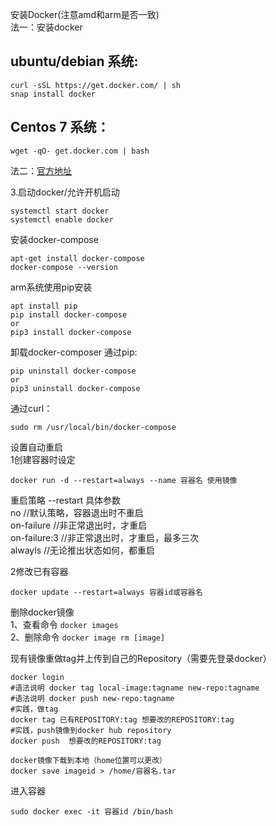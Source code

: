 
安装Docker(注意amd和arm是否一致)  
法一：安装docker   
## ubuntu/debian 系统: 
```
curl -sSL https://get.docker.com/ | sh
snap install docker
```
## Centos 7 系统：  
```
wget -qO- get.docker.com | bash 
 ```  
法二：[官方地址](https://docs.docker.com/engine/install/)  

3.启动docker/允许开机启动  
 ```  
systemctl start docker 
systemctl enable docker 
```

安装docker-compose
```
apt-get install docker-compose
docker-compose --version
```
arm系统使用pip安装 
```
apt install pip
pip install docker-compose
or
pip3 install docker-compose
```

卸载docker-composer
通过pip:  
```
pip uninstall docker-compose
or
pip3 uninstall docker-compose
```

通过curl：  
```
sudo rm /usr/local/bin/docker-compose
```  

设置自动重启  
1创建容器时设定  
```
docker run -d --restart=always --name 容器名 使用镜像
```
重启策略 --restart 具体参数  
no  //默认策略，容器退出时不重启  
on-failure  //非正常退出时，才重启  
on-failure:3  //非正常退出时，才重启，最多三次  
alwayls  //无论推出状态如何，都重启  

2修改已有容器  
```
docker update --restart=always 容器id或容器名
```


删除docker镜像  
1、查看命令  ```docker images```  
2、删除命令  ```docker image rm [image]```

现有镜像重做tag并上传到自己的Repository（需要先登录docker）  
```
docker login
#语法说明 docker tag local-image:tagname new-repo:tagname
#语法说明 docker push new-repo:tagname
#实践，做tag
docker tag 已有REPOSITORY:tag 想要改的REPOSITORY:tag
#实践，push镜像到docker hub repository
docker push  想要改的REPOSITORY:tag

docker镜像下载到本地（home位置可以更改）
docker save imageid > /home/容器名.tar
```  

进入容器  
```
sudo docker exec -it 容器id /bin/bash
```  
